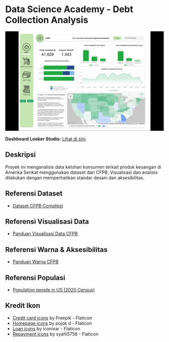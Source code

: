 # Data Science Academy - Debt Collection Analysis

![Dashboard](./Dashboard.png)

**Dashboard Looker Studio:** [Lihat di sini](https://lookerstudio.google.com/s/gHHsQsfOGmg)

## Deskripsi
Proyek ini menganalisis data keluhan konsumen terkait produk keuangan di Amerika Serikat menggunakan dataset dari CFPB. Visualisasi dan analisis dilakukan dengan memperhatikan standar desain dan aksesibilitas.



## Referensi Dataset
- [Dataset CFPB Compfest](https://www.kaggle.com/datasets/deltakrist/final-project-data-science-academy-compfest-17)

## Referensi Visualisasi Data
- [Panduan Visualisasi Data CFPB](https://cfpb.github.io/design-system/guidelines/data-visualization-guidelines#guidelines)

## Referensi Warna & Aksesibilitas
- [Panduan Warna CFPB](https://cfpb.github.io/design-system/foundation/color#accessibility)

## Referensi Populasi
- [Population people in US (2020 Census)](https://data.census.gov/table/DECENNIALCD1182020.P1?t=Populations+and+People&g=010XX00US$0400000&y=2020)

## Kredit Ikon
- [Credit card icons](https://www.flaticon.com/free-icons/credit-card) by Freepik - Flaticon
- [Homepage icons](https://www.flaticon.com/free-icons/homepage) by pojok d - Flaticon
- [Loan icons](https://www.flaticon.com/free-icons/loan) by iconixar - Flaticon
- [Repayment icons](https://www.flaticon.com/free-icons/repayment) by syafii5758 - Flaticon
